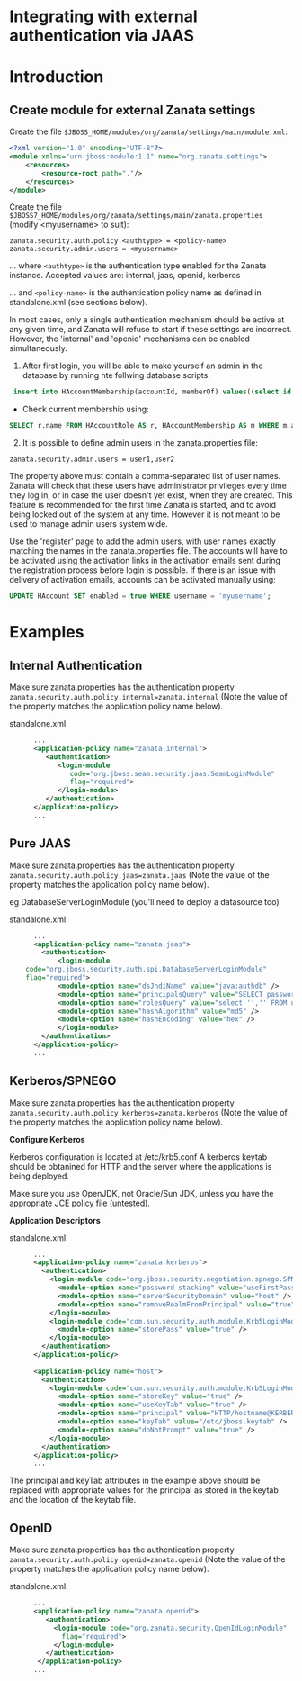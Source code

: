 # Integrating with external authentication via JAAS

# Introduction

## Create module for external Zanata settings
Create the file `$JBOSS_HOME/modules/org/zanata/settings/main/module.xml`:

```xml
<?xml version="1.0" encoding="UTF-8"?>
<module xmlns="urn:jboss:module:1.1" name="org.zanata.settings">
    <resources>
        <resource-root path="."/>
    </resources>
</module>
```
Create the file `$JBOSS7_HOME/modules/org/zanata/settings/main/zanata.properties` (modify &lt;myusername&gt; to suit):
```properties
zanata.security.auth.policy.<authtype> = <policy-name>
zanata.security.admin.users = <myusername>
```

... where `<authtype>` is the authentication type enabled for the Zanata instance.
Accepted values are: internal, jaas, openid, kerberos

... and `<policy-name>` is the authentication policy name as defined in standalone.xml (see sections below).

In most cases, only a single authentication mechanism should be active at any given time, and Zanata will refuse to start if these settings are incorrect. However, the 'internal' and 'openid' mechanisms can be enabled simultaneously.

1. After first login, you will be able to make yourself an admin in the database by running hte follwing database scripts:

```sql
 insert into HAccountMembership(accountId, memberOf) values((select id from HAccount where username = 'myusername'), (select id from HAccountRole where name = 'admin'));
```

- Check current membership using:

```sql
SELECT r.name FROM HAccountRole AS r, HAccountMembership AS m WHERE m.accountId = (SELECT id FROM HAccount WHERE username = 'myusername') AND m.memberOf = r.id;
```

2. It is possible to define admin users in the zanata.properties file:

```properties
zanata.security.admin.users = user1,user2
```

The property above must contain a comma-separated list of user names. Zanata will check that these users have administrator privileges every time they log in, or in case the user doesn't yet exist, when they are created. This feature is recommended for the first time Zanata is started, and to avoid being locked out of the system at any time. However it is not meant to be used to manage admin users system wide.

Use the 'register' page to add the admin users, with user names exactly matching the names in the zanata.properties file. The accounts will have to be activated using the activation links in the activation emails sent during the registration process before login is possible. If there is an issue with delivery of activation emails, accounts can be activated manually using:

```sql
UPDATE HAccount SET enabled = true WHERE username = 'myusername';
```

# Examples

## Internal Authentication

Make sure zanata.properties has the authentication property `zanata.security.auth.policy.internal=zanata.internal` (Note the value of the property matches the application policy name below).

standalone.xml

```xml
      ...
      <application-policy name="zanata.internal">
         <authentication>
            <login-module
               code="org.jboss.seam.security.jaas.SeamLoginModule"
               flag="required">
            </login-module>
         </authentication>
      </application-policy>
      ...
```

## Pure JAAS

Make sure zanata.properties has the authentication property `zanata.security.auth.policy.jaas=zanata.jaas` (Note the value of the property matches the application policy name below).

eg DatabaseServerLoginModule (you'll need to deploy a datasource too)

standalone.xml:

```xml
      ...
      <application-policy name="zanata.jaas">
        <authentication>
            <login-module
    code="org.jboss.security.auth.spi.DatabaseServerLoginModule"
    flag="required">
            <module-option name="dsJndiName" value="java:authdb" />
            <module-option name="principalsQuery" value="SELECT password FROM users WHERE username = ?" />
            <module-option name="rolesQuery" value="select '','' FROM users WHERE username = ?" />
            <module-option name="hashAlgorithm" value="md5" />
            <module-option name="hashEncoding" value="hex" />
            </login-module>
        </authentication>
      </application-policy>
      ...
```

## Kerberos/SPNEGO

Make sure zanata.properties has the authentication property `zanata.security.auth.policy.kerberos=zanata.kerberos` (Note the value of the property matches the application policy name below).

**Configure Kerberos**

Kerberos configuration is located at /etc/krb5.conf
A kerberos keytab should be obtanined for HTTP and the server where the applications is being deployed.

Make sure you use OpenJDK, not Oracle/Sun JDK, unless you have the [appropriate JCE policy file ](http://www.oracle.com/technetwork/java/javase/downloads/jce-6-download-429243.html) (untested).


**Application Descriptors**

standalone.xml:

```xml
      ...
      <application-policy name="zanata.kerberos">
        <authentication>
          <login-module code="org.jboss.security.negotiation.spnego.SPNEGOLoginModule" flag="optional">
            <module-option name="password-stacking" value="useFirstPass" />
            <module-option name="serverSecurityDomain" value="host" />
            <module-option name="removeRealmFromPrincipal" value="true" />
          </login-module>
          <login-module code="com.sun.security.auth.module.Krb5LoginModule" flag="optional">
            <module-option name="storePass" value="true" />
          </login-module>
        </authentication>
      </application-policy>
    
      <application-policy name="host">
        <authentication>
          <login-module code="com.sun.security.auth.module.Krb5LoginModule" flag="required">
            <module-option name="storeKey" value="true" />
            <module-option name="useKeyTab" value="true" />
            <module-option name="principal" value="HTTP/hostname@KERBEROS.DOMAIN" />
            <module-option name="keyTab" value="/etc/jboss.keytab" />
            <module-option name="doNotPrompt" value="true" />
          </login-module>
        </authentication>
      </application-policy>
      ...
```
    

The principal and keyTab attributes in the example above should be replaced with appropriate values for the principal as stored in the keytab and the location of the keytab file.

## OpenID

Make sure zanata.properties has the authentication property `zanata.security.auth.policy.openid=zanata.openid` (Note the value of the property matches the application policy name below).

standalone.xml:

```xml
      ...
      <application-policy name="zanata.openid">
         <authentication>
           <login-module code="org.zanata.security.OpenIdLoginModule"
             flag="required">
           </login-module>
         </authentication>
       </application-policy>
      ...
```